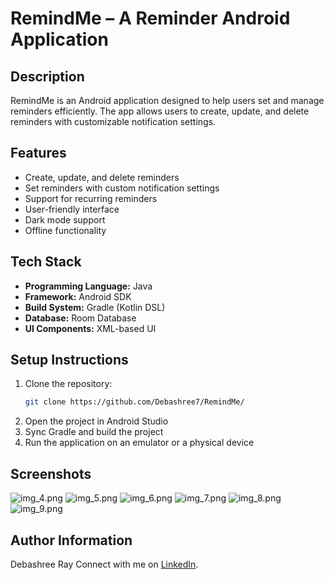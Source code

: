 # RemindMe – A Reminder Android Application

## Description
RemindMe is an Android application designed to help users set and manage reminders efficiently. The app allows users to create, update, and delete reminders with customizable notification settings.

## Features
- Create, update, and delete reminders
- Set reminders with custom notification settings
- Support for recurring reminders
- User-friendly interface
- Dark mode support
- Offline functionality

## Tech Stack
- **Programming Language:** Java
- **Framework:** Android SDK
- **Build System:** Gradle (Kotlin DSL)
- **Database:** Room Database
- **UI Components:** XML-based UI

## Setup Instructions
1. Clone the repository:
   ```sh
   git clone https://github.com/Debashree7/RemindMe/
   ```
2. Open the project in Android Studio
3. Sync Gradle and build the project
4. Run the application on an emulator or a physical device

## Screenshots
![img_4.png](app%2Fsrc%2Fmain%2Fres%2Fdrawable%2Fimg_4.png)
![img_5.png](app%2Fsrc%2Fmain%2Fres%2Fdrawable%2Fimg_5.png)
![img_6.png](app%2Fsrc%2Fmain%2Fres%2Fdrawable%2Fimg_6.png)
![img_7.png](app%2Fsrc%2Fmain%2Fres%2Fdrawable%2Fimg_7.png)
![img_8.png](app%2Fsrc%2Fmain%2Fres%2Fdrawable%2Fimg_8.png)
![img_9.png](app%2Fsrc%2Fmain%2Fres%2Fdrawable%2Fimg_9.png)

## Author Information
Debashree Ray
Connect with me on [LinkedIn](https://www.linkedin.com/in/debashree-ray-83476a209/).
